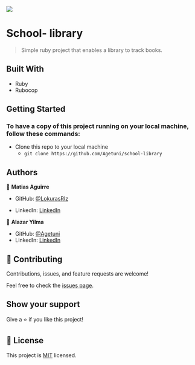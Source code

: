 ![](https://img.shields.io/badge/Microverse-blueviolet)

# School- library

>Simple ruby project that enables a library to track books.

## Built With

- Ruby
- Rubocop



## Getting Started

### To have a copy of this project running on your local machine, follow these commands:

- Clone this repo to your local machine
  - `git clone https://github.com/Agetuni/school-library ` 

## Authors

👤 **Matias Aguirre**

- GitHub: [@LokurasRlz](https://github.com/LokurasRlz)

- LinkedIn: [LinkedIn](https://www.linkedin.com/in/)


👤 **Alazar Yilma**

- GitHub: [@Agetuni](https://github.com/Agetuni)
- LinkedIn: [LinkedIn](https://www.linkedin.com/in/aleazar-yilma-b614b6174/)

## 🤝 Contributing

Contributions, issues, and feature requests are welcome!

Feel free to check the [issues page](../../issues/).

## Show your support

Give a ⭐️ if you like this project!

## 📝 License

This project is [MIT](./LICENSE) licensed.